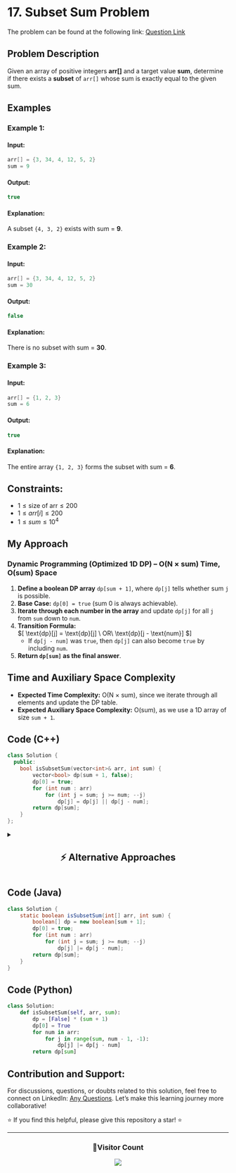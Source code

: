 # **17. Subset Sum Problem**

The problem can be found at the following link: [Question Link](https://www.geeksforgeeks.org/problems/subset-sum-problem-1611555638/1)

## **Problem Description**

Given an array of positive integers **arr[]** and a target value **sum**, determine if there exists a **subset** of `arr[]` whose sum is exactly equal to the given sum.

## **Examples**

### **Example 1:**

#### **Input:**

```cpp
arr[] = {3, 34, 4, 12, 5, 2}
sum = 9
```

#### **Output:**

```cpp
true
```

#### **Explanation:**

A subset `{4, 3, 2}` exists with sum = **9**.

### **Example 2:**

#### **Input:**

```cpp
arr[] = {3, 34, 4, 12, 5, 2}
sum = 30
```

#### **Output:**

```cpp
false
```

#### **Explanation:**

There is no subset with sum = **30**.

### **Example 3:**

#### **Input:**

```cpp
arr[] = {1, 2, 3}
sum = 6
```

#### **Output:**

```cpp
true
```

#### **Explanation:**

The entire array `{1, 2, 3}` forms the subset with sum = **6**.

## **Constraints:**

- $1 \leq \text{size of arr} \leq 200$
- $1 \leq arr[i] \leq 200$
- $1 \leq sum \leq 10^4$

## **My Approach**

### **Dynamic Programming (Optimized 1D DP) – O(N × sum) Time, O(sum) Space**

1. **Define a boolean DP array** `dp[sum + 1]`, where `dp[j]` tells whether sum `j` is possible.
2. **Base Case:** `dp[0] = true` (sum 0 is always achievable).
3. **Iterate through each number in the array** and update `dp[j]` for all `j` from `sum` down to `num`.
4. **Transition Formula:**  
   $\[
   \text{dp}[j] = \text{dp}[j] \ OR\ \text{dp}[j - \text{num}]
   $\]
   - If `dp[j - num]` was `true`, then `dp[j]` can also become `true` by including `num`.
5. **Return `dp[sum]` as the final answer**.

## **Time and Auxiliary Space Complexity**

- **Expected Time Complexity:** O(N × sum), since we iterate through all elements and update the DP table.
- **Expected Auxiliary Space Complexity:** O(sum), as we use a 1D array of size `sum + 1`.

## **Code (C++)**

```cpp
class Solution {
  public:
    bool isSubsetSum(vector<int>& arr, int sum) {
        vector<bool> dp(sum + 1, false);
        dp[0] = true;
        for (int num : arr)
            for (int j = sum; j >= num; --j)
                dp[j] = dp[j] || dp[j - num];
        return dp[sum];
    }
};
```

<details>
<summary><h2 align="center">⚡ Alternative Approaches</h2></summary>

## **2️⃣ Dynamic Programming (O(N×sum) Time, O(N×sum) Space) — 2D DP**

### **Algorithm Steps:**

1. Use a **2D DP table** where `dp[i][j]` represents whether it's possible to achieve sum `j` using the first `i` elements.
2. **Base Case:**
   - `dp[i][0] = true` for all `i` (sum `0` is always achievable).
   - `dp[0][j] = false` for `j > 0` (no elements can't form non-zero sum).
3. **Recurrence Relation:**  
   $\[
   \text{dp}[i][j] = \text{dp}[i-1][j] || \text{dp}[i-1][j - arr[i-1]]
   $\]
   - Exclude the element (`dp[i-1][j]`).
   - Include the element (`dp[i-1][j - arr[i-1]]`).

```cpp
class Solution {
  public:
    bool isSubsetSum(vector<int>& arr, int sum) {
        int n = arr.size();
        vector<vector<bool>> dp(n + 1, vector<bool>(sum + 1, false));
        for (int i = 0; i <= n; i++) dp[i][0] = true;
        for (int i = 1; i <= n; i++) {
            for (int j = 1; j <= sum; j++) {
                dp[i][j] = dp[i - 1][j];
                if (j >= arr[i - 1]) dp[i][j] |= dp[i - 1][j - arr[i - 1]];
            }
        }
        return dp[n][sum];
    }
};
```

✅ **Time Complexity:** `O(N × sum)`  
✅ **Space Complexity:** `O(N × sum)`

## **3️⃣ Recursive + Memoization (O(N×sum) Time, O(N×sum) Space)**

### **Algorithm Steps:**

1. Define a recursive function `solve(index, sum)`:
   - Base Case: If `sum == 0`, return `true`.
   - If `index < 0` or `sum < 0`, return `false`.
   - Memoize results to avoid recomputation.
2. **Recurrence Relation:**  
   $\[
   \text{solve(index, sum)} = \text{solve(index - 1, sum)} \quad \text{OR} \quad \text{solve(index - 1, sum - arr[index])}
   \]$
   - Exclude the element.
   - Include the element.
3. **Use memoization (`dp[index][sum]`)** to avoid redundant calculations.

```cpp
class Solution {
  public:
    vector<vector<int>> dp;
    bool solve(vector<int>& arr, int i, int sum) {
        if (sum == 0) return true;
        if (i < 0 || sum < 0) return false;
        if (dp[i][sum] != -1) return dp[i][sum];
        return dp[i][sum] = solve(arr, i - 1, sum) || solve(arr, i - 1, sum - arr[i]);
    }

    bool isSubsetSum(vector<int>& arr, int sum) {
        int n = arr.size();
        dp.assign(n, vector<int>(sum + 1, -1));
        return solve(arr, n - 1, sum);
    }
};
```

✅ **Time Complexity:** `O(N × sum)`  
✅ **Space Complexity:** `O(N × sum)`

## **Comparison of Approaches**

| **Approach**                | ⏱️ **Time Complexity** | 🗂️ **Space Complexity** | ✅ **Pros**                  | ⚠️ **Cons**               |
| --------------------------- | ---------------------- | ----------------------- | ---------------------------- | ------------------------- |
| **1D Space Optimized DP**   | 🟡 `O(N × sum)`        | 🟢 `O(sum)`             | Most efficient space-wise    | Requires careful indexing |
| **2D DP (Tabulation)**      | 🟡 `O(N × sum)`        | 🔴 `O(N × sum)`         | Easy to implement, intuitive | High space usage          |
| **Recursive + Memoization** | 🟡 `O(N × sum)`        | 🔴 `O(N × sum)`         | Natural recursion flow       | Stack overhead            |

✅ **Best Choice?**

- **If optimizing space:** Use **1D DP (Space-Optimized)**.
- **If space is not a concern:** Use **2D DP (Tabulation)** for easy understanding.
- **For recursion lovers:** Use **Recursive + Memoization**.

</details>

## **Code (Java)**

```java
class Solution {
    static boolean isSubsetSum(int[] arr, int sum) {
        boolean[] dp = new boolean[sum + 1];
        dp[0] = true;
        for (int num : arr)
            for (int j = sum; j >= num; --j)
                dp[j] |= dp[j - num];
        return dp[sum];
    }
}
```

## **Code (Python)**

```python
class Solution:
    def isSubsetSum(self, arr, sum):
        dp = [False] * (sum + 1)
        dp[0] = True
        for num in arr:
            for j in range(sum, num - 1, -1):
                dp[j] |= dp[j - num]
        return dp[sum]
```

## **Contribution and Support:**

For discussions, questions, or doubts related to this solution, feel free to connect on LinkedIn: [Any Questions](https://www.linkedin.com/in/patel-hetkumar-sandipbhai-8b110525a/). Let’s make this learning journey more collaborative!

⭐ If you find this helpful, please give this repository a star! ⭐

---

<div align="center">
  <h3><b>📍Visitor Count</b></h3>
</div>

<p align="center">
  <img src="https://visitor-badge.laobi.icu/badge?page_id=Hunterdii.GeeksforGeeks-POTD" />
</p>
